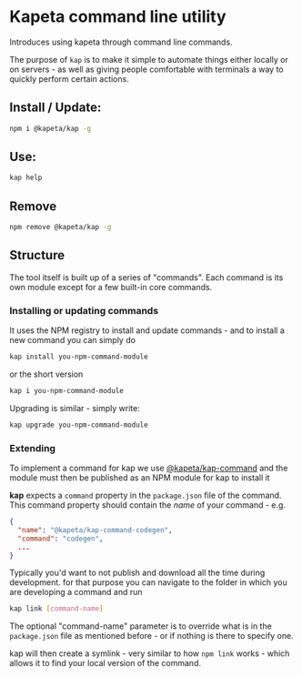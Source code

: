 # Kapeta command line utility

Introduces using kapeta through command line commands. 

The purpose of ```kap``` is to make it simple to automate things 
either locally or on servers - 
as well as giving people comfortable with terminals a way to quickly perform
certain actions.

## Install / Update:
```bash
npm i @kapeta/kap -g
``` 

## Use:
```bash
kap help
``` 

## Remove
```bash
npm remove @kapeta/kap -g
``` 

## Structure
The tool itself is built up of a series of "commands". Each command is
its own module except for a few built-in core commands. 

### Installing or updating commands
It uses the NPM registry to install and update commands - and to install a new command
you can simply do 
```bash
kap install you-npm-command-module
```
or the short version
```bash
kap i you-npm-command-module
```

Upgrading is similar - simply write:
```bash
kap upgrade you-npm-command-module
```

### Extending
To implement a command for kap we use
[@kapeta/kap-command](https://github.com/kapetacom/blockctl-command)
and the module must then be published as an NPM module for kap to install it

**kap** expects a ```command``` property in the ```package.json``` file
of the command. This command property should contain the *name* of your command -
e.g.
```json
{
  "name": "@kapeta/kap-command-codegen",
  "command": "codegen",
  ...
} 
```

Typically you'd want to not publish and download all the time during development. 
for that purpose you can navigate to the folder in which you are developing a command 
and run 
```bash
kap link [command-name]
```
The optional "command-name" parameter is to override what is in the 
```package.json``` file as mentioned before - or if nothing is there to 
specify one.

kap will then create a symlink - very similar to 
how ```npm link``` works - which allows it to find your local version of
the command.

